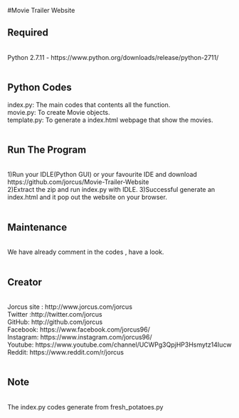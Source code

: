 #Movie Trailer Website

<h2>Required</h2><br/>
Python 2.7.11 - https://www.python.org/downloads/release/python-2711/
<br/><br/>
<h2>Python Codes</h2>
index.py: The main codes that contents all the function.<br/>
movie.py: To create Movie objects.<br/>
template.py: To generate a index.html webpage that show the movies.</br></br>


<h2>Run The Program</h2><br/>
1)Run your IDLE(Python GUI) or your favourite IDE and download https://github.com/jorcus/Movie-Trailer-Website <br/>
2)Extract the zip and run index.py with IDLE.
3)Successful generate an index.html and it pop out the website on your browser.<br/><br/>

<h2>Maintenance</h2><br/>
We have already comment in the codes , have a look.<br/><br/>

<h2>Creator</h2><br/>
Jorcus site : http://www.jorcus.com/jorcus<br/>
Twitter :http://twitter.com/jorcus<br/>
GitHub: http://github.com/jorcus<br/>
Facebook: https://www.facebook.com/jorcus96/<br/>
Instagram: https://www.instagram.com/jorcus96/<br/>
Youtube: https://www.youtube.com/channel/UCWPg3QpjHP3Hsmytz14Iucw<br/>
Reddit: https://www.reddit.com/r/jorcus<br/><br/>

<h2>Note</h2><br/>
The index.py codes generate from fresh_potatoes.py
